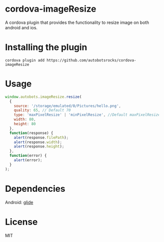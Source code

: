 # cordova-imageResize
A cordova plugin that provides the functionality to resize image on both android and ios.

# Installing the plugin

```shell
cordova plugin add https://github.com/autobotsrocks/cordova-imageResize
```

# Usage

```javascript
window.autobots.imageResize.resize(
  {
    source: '/storage/emulated/0/Pictures/hello.png',
    quality: 65, // Default 70
    type: 'maxPixelResize' | 'minPixelResize', //Default maxPixelResize
    width: 80,
    height: 80
  },
  function(response) {
    alert(response.filePath);
    alert(response.width);
    alert(response.height);
  },
  function(error) {
    alert(error);
  }
);
```

# Dependencies

Android: [glide](https://github.com/bumptech/glide)


# License

MIT
